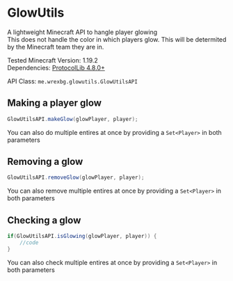 # GlowUtils
A lightweight Minecraft API to hangle player glowing\
This does not handle the color in which players glow. This will be determited by the Minecraft team they are in.

Tested Minecraft Version: 1.19.2\
Dependencies: [ProtocolLib 4.8.0+](https://www.spigotmc.org/resources/protocollib.1997/) 


API Class: `me.wrexbg.glowutils.GlowUtilsAPI`
## Making a player glow
```java code
GlowUtilsAPI.makeGlow(glowPlayer, player);
```
You can also do multiple entires at once by providing a `Set<Player>` in both parameters

## Removing a glow
```java code
GlowUtilsAPI.removeGlow(glowPlayer, player);
```
You can also remove multiple entires at once by providing a `Set<Player>` in both parameters

## Checking a glow
```java code
if(GlowUtilsAPI.isGlowing(glowPlayer, player)) {
    //code
}
```
You can also check multiple entires at once by providing a `Set<Player>` in both parameters
